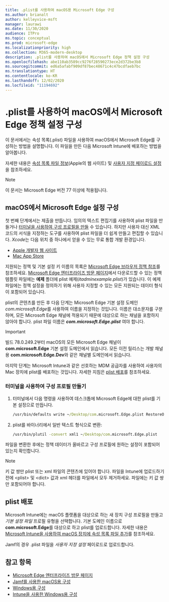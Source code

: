 ```yaml
---
title: .plist를 사용하여 macOS용 Microsoft Edge 구성
ms.author: brianalt
author: kelleyvice-msft
manager: laurawi
ms.date: 11/30/2020
audience: ITPro
ms.topic: conceptual
ms.prod: microsoft-edge
ms.localizationpriority: high
ms.collection: M365-modern-desktop
description: .plist를 사용하여 macOS에서 Microsoft Edge 정책 설정 구성
ms.openlocfilehash: abe110ab3589cc9276f28590273ece2d372be3b8
ms.sourcegitcommit: ed6a5afabf909df87bec48671c4c47bcdfaeb7bc
ms.translationtype: HT
ms.contentlocale: ko-KR
ms.lasthandoff: 12/02/2020
ms.locfileid: "11194692"
---
```

# .plist를 사용하여 macOS에서 Microsoft Edge 정책 설정 구성

이 문서에서는 속성 목록(.plist) 파일을 사용하여 macOS에서 Microsoft Edge를 구성하는 방법을 설명합니다. 이 파일을 만든 다음 Microsoft Intune에 배포하는 방법을 알아봅니다.

자세한 내용은 [속성 목록 파일 정보](https://developer.apple.com/library/archive/documentation/General/Reference/InfoPlistKeyReference/Articles/AboutInformationPropertyListFiles.html)(Apple의 웹 사이트) 및 [사용자 지정 페이로드 설정](https://support.apple.com/guide/mdm/custom-mdm9abbdbe7/1/web/1)을 참조하세요.

> [!NOTE]
> 이 문서는 Microsoft Edge 버전 77 이상에 적용됩니다.

## macOS에서 Microsoft Edge 설정 구성

첫 번째 단계에서는 제출을 만듭니다. 임의의 텍스트 편집기를 사용하여 plist 파일을 만들거나 [터미널을 사용하여 구성 프로필을 만들](#create-a-configuration-profile-using-terminal) 수 있습니다. 하지만 사용자 대신 XML 코드의 서식을 지정하는 도구를 사용하여 plist 파일을 더 쉽게 만들고 편집할 수 있습니다. *Xcode*는 다음 위치 중 하나에서 얻을 수 있는 무료 통합 개발 환경입니다.

- [Apple 개발자 웹 사이트](https://developer.apple.com/xcode/)
- [Mac App Store](https://apps.apple.com/app/xcode/id497799835?mt=12)

지원되는 정책 및 기본 설정 키 이름의 목록은 [Microsoft Edge 브라우저 정책 참조](microsoft-edge-policies.md)를 참조하세요. [Microsoft Edge 엔터프라이즈 방문 페이지](https://aka.ms/EdgeEnterprise)에서 다운로드할 수 있는 정책 템플릿 파일에는 **예제** 폴더에 plist 예제(*itadminexample.plist*)가 있습니다. 이 예제 파일에는 정책 설정을 정의하기 위해 사용자 지정할 수 있는 모든 지원되는 데이터 형식이 포함되어 있습니다. 

plist의 콘텐츠를 만든 후 다음 단계는 Microsoft Edge 기본 설정 도메인 *com.microsoft.Edge*를 사용하여 이름을 지정하는 것입니다. 이름은 대소문자를 구분하며, 모든 Microsoft Edge 채널에 적용되기 때문에 대상으로 하는 채널을 포함하지 않아야 합니다. plist 파일 이름은 **_com.microsoft.Edge.plist_** 여야 합니다.

> [!IMPORTANT]
> 빌드 78.0.249.2부터 macOS의 모든 Microsoft Edge 채널이 **com.microsoft.Edge** 기본 설정 도메인에서 읽습니다. 모든 이전 릴리스는 개발 채널용 **com.microsoft.Edge.Dev**와 같은 채널별 도메인에서 읽습니다.

마지막 단계는 Microsoft Intune과 같은 선호하는 MDM 공급자를 사용하여 사용자의 Mac 장치에 plist를 배포하는 것입니다. 자세한 지침은 [plist 배포](#deploy-your-plist)를 참조하세요.

### 터미널을 사용하여 구성 프로필 만들기

1. 터미널에서 다음 명령을 사용하여 데스크톱에 Microsoft Edge에 대한 plist를 기본 설정으로 만듭니다.

   ```cmd
   /usr/bin/defaults write ~/Desktop/com.microsoft.Edge.plist RestoreOnStartup -int 1
   ```

2. plist를 바이너리에서 일반 텍스트 형식으로 변환:

   ```cmd
   /usr/bin/plutil -convert xml1 ~/Desktop/com.microsoft.Edge.plist
   ```

파일을 변환한 후에는 정책 데이터가 올바르고 구성 프로필에 원하는 설정이 포함되어 있는지 확인합니다.

> [!NOTE]
> 키 값 쌍만 plist 또는 xml 파일의 콘텐츠에 있어야 합니다. 파일을 Intune에 업로드하기 전에 \<plist> 및 \<dict> 값과 xml 헤더를 파일에서 모두 제거하세요. 파일에는 키 값 쌍만 포함되어야 합니다.

## plist 배포

Microsoft Intune에는 macOS 플랫폼을 대상으로 하는 새 장치 구성 프로필을 만들고 *기본 설정 파일* 프로필 유형을 선택합니다. 기본 도메인 이름으로 **com.microsoft.Edge**를 대상으로 하고 plist를 업로드합니다. 자세한 내용은 [Microsoft Intune을 사용하여 macOS 장치에 속성 목록 파일 추가](https://docs.microsoft.com/intune/configuration/preference-file-settings-macos)를 참조하세요.

Jamf의 경우 .plist 파일을 *사용자 지정 설정* 페이로드로 업로드합니다.

## 참고 항목

- [Microsoft Edge 엔터프라이즈 방문 페이지](https://aka.ms/EdgeEnterprise)
- [Jamf를 사용한 macOS용 구성](configure-microsoft-edge-on-mac-jamf.md)
- [Windows용 구성](configure-microsoft-edge.md)
- [Intune을 사용한 Windows용 구성](configure-edge-with-intune.md)
